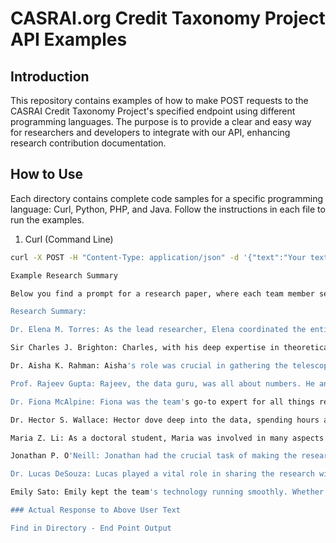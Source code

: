 # CASRAI.org Credit Taxonomy Project API Examples

## Introduction
This repository contains examples of how to make POST requests to the CASRAI Credit Taxonomy Project's specified endpoint using different programming languages. The purpose is to provide a clear and easy way for researchers and developers to integrate with our API, enhancing research contribution documentation.

## How to Use
Each directory contains complete code samples for a specific programming language: Curl, Python, PHP, and Java. Follow the instructions in each file to run the examples.

 1. Curl (Command Line)
```bash
curl -X POST -H "Content-Type: application/json" -d '{"text":"Your text here"}' https://tools.casrai.org/generate-metadata

Example Research Summary    

Below you find a prompt for a research paper, where each team member send their contributions via email in natural language to the research administration manager. Using the endpoint tools.casrai.org, you will get a response from our Llama 2 AI model traned in CRedIT taxonomy dictionary and roles. The servers returns files with the necessary data structures, graphs and metadata to utilize the data in other systems easily. You can find a web based version at casrai.org/credit - simply input the below text or any description of your research work's contributions.

Research Summary:

Dr. Elena M. Torres: As the lead researcher, Elena coordinated the entire project. She was the mastermind behind the research idea, drawing on her extensive knowledge in astrophysics to guide the team and the study's direction.

Sir Charles J. Brighton: Charles, with his deep expertise in theoretical physics, developed the complex mathematical models that formed the backbone of the research, helping the team understand the intricate details of gravitational lensing.

Dr. Aisha K. Rahman: Aisha's role was crucial in gathering the telescope data. Her keen eye for detail ensured that the team had the best possible observational data to work with.

Prof. Rajeev Gupta: Rajeev, the data guru, was all about numbers. He analyzed the vast amounts of data, making sense of the patterns and turning them into understandable insights about dark matter.

Dr. Fiona McAlpine: Fiona was the team's go-to expert for all things related to the telescopic instruments. Her technical know-how ensured that the equipment was always in top shape for capturing the best data.

Dr. Hector S. Wallace: Hector dove deep into the data, spending hours analyzing and interpreting the findings. His contributions were key to understanding the results of the study.

Maria Z. Li: As a doctoral student, Maria was involved in many aspects of the project, from data collection to drafting sections of the research paper, bringing a fresh perspective to the team.

Jonathan P. O'Neill: Jonathan had the crucial task of making the research accessible. He refined the manuscript, ensuring that the complex science was clearly and accurately conveyed.

Dr. Lucas DeSouza: Lucas played a vital role in sharing the research with the world. He managed the outreach, effectively communicating the study's findings to the broader scientific community and the public.

Emily Sato: Emily kept the team's technology running smoothly. Whether it was a software glitch or hardware hiccup, she was there to make sure the team had the tech support they needed.

### Actual Response to Above User Text

Find in Directory - End Point Output
